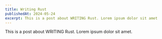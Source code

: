 ```yaml
---
title: Writing Rust
publishedAt: 2024-05-24
excerpt: This is a post about WRITING Rust. Lorem ipsum dolor sit amet.1Lorem ipsum dolor sit amet.2Lorem ipsum dolor sit amet.3
---
```


This is a post about WRITING Rust. Lorem ipsum dolor sit amet.
